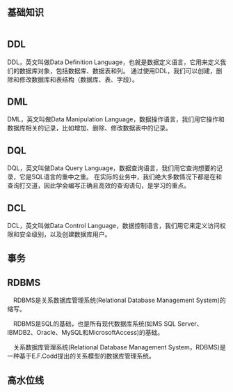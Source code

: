 ## 基础知识
```toc

```

## DDL
 DDL，英⽂叫做Data Definition Language，也就是数据定义语⾔，它⽤来定义我们的数据库对象，包括数据库、数据表和列。
 通过使⽤DDL，我们可以创建，删除和修改数据库和表结构（数据库、表、字段）。
 
## DML
DML，英⽂叫做Data Manipulation Language，数据操作语⾔，我们⽤它操作和数据库相关的记录，⽐如增加、删除、修改数据表中的记录。

## DQL
 DQL，英⽂叫做Data Query Language，数据查询语⾔，我们⽤它查询想要的记录，它是SQL语⾔的重中之重。
 在实际的业务中，我们绝⼤多数情况下都是在和查询打交道，因此学会编写正确且⾼效的查询语句，是学习的重点。
 
## DCL
DCL，英⽂叫做Data Control Language，数据控制语⾔，我们⽤它来定义访问权限和安全级别，以及创建数据库用户。
## 事务

## RDBMS
　RDBMS是关系数据库管理系统(Relational Database Management System)的缩写。

　RDBMS是SQL的基础，也是所有现代数据库系统(如MS SQL Server、IBMDB2、Oracle、MySQL和MicrosoftAccess)的基础。

　关系数据库管理系统(Relational Database Management System，RDBMS)是一种基于E.F.Codd提出的关系模型的数据库管理系统。
 
## 高水位线
